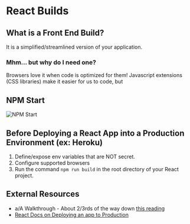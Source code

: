 # React Builds
## What is a Front End Build?
It is a simplified/streamlined version of your application.
### Mhm... but why do I need one?
Browsers love it when code is optimized for them! Javascript extensions (CSS libraries) make it easier for us to code, but 

## NPM Start
![NPM Start](./images/npm_start.png)

## Before Deploying a React App into a Production Environment (ex: Heroku)

1. Define/expose env variables that are NOT secret.
2. Configure supported browsers
3. Run the command `npm run build` in the root directory of your React project.


## External Resources
* a/A Walkthrough - About 2/3rds of the way down [this reading](https://open.appacademy.io/learn/js-py---may-2020-online/week-14-may-2020-online/react-builds)
* [React Docs on Deploying an app to Production](https://create-react-app.dev/docs/deployment/)